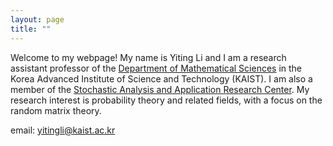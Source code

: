 ```yaml
---
layout: page
title: ""
---
```


Welcome to my webpage! My name is Yiting Li and I am a research assistant professor of the [Department of Mathematical Sciences](https://mathsci.kaist.ac.kr/home/en/) in the Korea Advanced Institute of Science and Technology (KAIST). I am also a member of the [Stochastic Analysis and Application Research Center](https://saarc.kaist.ac.kr/). My research interest is probability theory and related fields, with a focus on the random matrix theory.

email: yitingli@kaist.ac.kr

